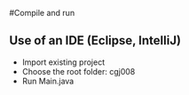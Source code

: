 #Compile and run

## Use of an IDE (Eclipse, IntelliJ)
- Import existing project
- Choose the root folder: cgj008
- Run Main.java